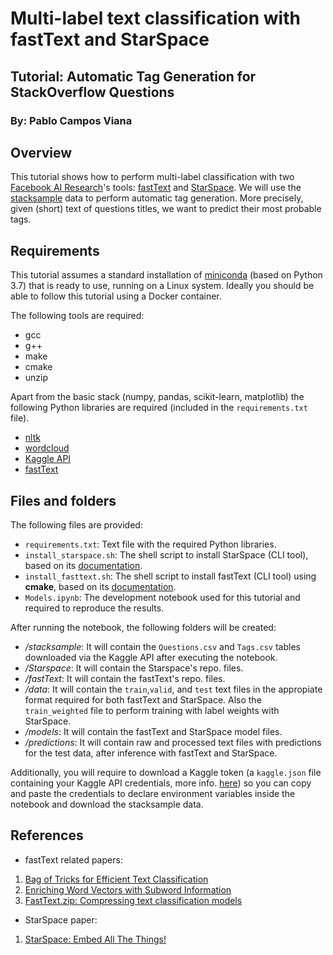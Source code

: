 # Multi-label text classification with fastText and StarSpace

## Tutorial: Automatic Tag Generation for StackOverflow Questions

### By: Pablo Campos Viana

## Overview
This tutorial shows how to perform multi-label classification with two [Facebook AI Research](https://ai.facebook.com/)'s tools: [fastText](https://fasttext.cc/) and [StarSpace](https://research.fb.com/downloads/starspace/). We will use the [stacksample](https://www.kaggle.com/stackoverflow/stacksample) data to perform automatic tag generation. More precisely, given (short) text of questions titles, we want to predict their most probable tags. 

## Requirements

This tutorial assumes a standard installation of [miniconda](https://docs.conda.io/en/latest/miniconda.html) (based on Python 3.7) that is ready to use, running on a Linux system. Ideally you should be able to follow this tutorial using a Docker container.

The following tools are required:

- gcc
- g++
- make
- cmake
- unzip

Apart from the basic stack (numpy, pandas, scikit-learn, matplotlib) the following Python libraries are required (included in the `requirements.txt` file).
 
- [nltk](https://pypi.org/project/nltk/)
- [wordcloud](https://pypi.org/project/wordcloud/)
-  [Kaggle API](https://pypi.org/project/kaggle/)
- [fastText](https://pypi.org/project/fasttext/)

## Files and folders

The following files are provided:

- ``requirements.txt``: Text file with the required Python libraries.
- ``install_starspace.sh``: The shell script to install StarSpace (CLI tool), based on its [documentation]([https://github.com/facebookresearch/StarSpace](https://github.com/facebookresearch/StarSpace)).
- ``install_fasttext.sh``: The shell script to install fastText (CLI tool) using **cmake**, based on its [documentation]([https://github.com/facebookresearch/fastText#building-fasttext-using-cmake](https://github.com/facebookresearch/fastText#building-fasttext-using-cmake)).
- ``Models.ipynb``: The development notebook used for this tutorial and required to reproduce the results.

After running the notebook, the following folders will be created:
- */stacksample*: It will contain the  ``Questions.csv`` and ``Tags.csv`` tables downloaded via the Kaggle API after executing the notebook.
- */Starspace*: It will contain the Starspace's repo. files.
- */fastText*: It will contain the fastText's repo. files.
- */data*: It will contain the ``train``,``valid``, and ``test`` text files in the appropiate format required for both fastText and StarSpace. Also the ``train_weighted`` file to perform training with label weights with StarSpace. 
- */models*: It will contain the fastText and StarSpace model files.
- */predictions*: It will contain raw and processed text files with predictions for the test data, after inference with fastText and StarSpace.

Additionally, you will require to download a Kaggle token (a `kaggle.json` file containing your Kaggle API credentials, more info. [here](https://github.com/Kaggle/kaggle-api)) so you can copy and paste the credentials to declare environment variables inside the notebook and download the stacksample data.

## References

- fastText related papers:

1. [Bag of Tricks for Efficient Text Classification](https://arxiv.org/abs/1607.01759)
2. [Enriching Word Vectors with Subword Information](https://arxiv.org/abs/1607.04606)
3. [FastText.zip: Compressing text classification models](https://arxiv.org/abs/1612.03651)

- StarSpace paper:
1. [StarSpace: Embed All The Things!](https://arxiv.org/abs/1709.03856)
